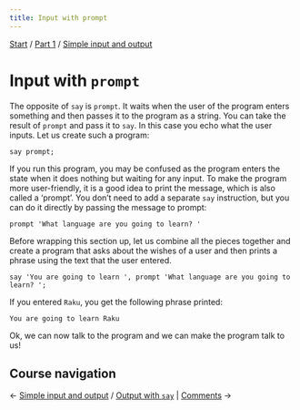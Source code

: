 ```yaml
---
title: Input with prompt
---
```


[Start](../..) / [Part 1](../..) / [Simple input and output](..)

# Input with `prompt`

The opposite of `say` is `prompt`. It waits when the user of the program enters something and then passes it to the program as a string. You can take the result of `prompt` and pass it to `say`. In this case you echo what the user inputs. Let us create such a program:

    say prompt;

If you run this program, you may be confused as the program enters the state when it does nothing but waiting for any input. To make the program more user-friendly, it is a good idea to print the message, which is also called a ‘prompt’. You don’t need to add a separate `say` instruction, but you can do it directly by passing the message to prompt:

    prompt 'What language are you going to learn? '

Before wrapping this section up, let us combine all the pieces together and create a program that asks about the wishes of a user and then prints a phrase using the text that the user entered.

    say 'You are going to learn ', prompt 'What language are you going to learn? ';        

If you entered `Raku`, you get the following phrase printed:

    You are going to learn Raku

Ok, we can now talk to the program and we can make the program talk to us!

## Course navigation

← [Simple input and output](..) / [Output with `say`](../say) | [Comments](../../comments) →
